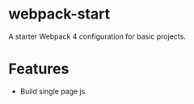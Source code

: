 # webpack-start
A starter Webpack 4 configuration for basic projects.

# Features
- Build single page js